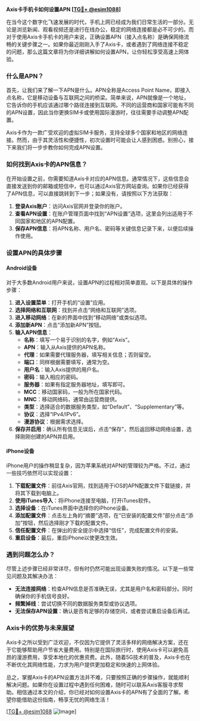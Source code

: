 **Axis卡手机卡如何设置APN [[TG💪+ @esim1088](https://t.me/s/esim1088)]**

在当今这个数字化飞速发展的时代，手机上网已经成为我们日常生活的一部分。无论是浏览新闻、观看视频还是进行在线办公，稳定的网络连接都是必不可少的。而对于使用Axis卡手机卡的用户来说，正确设置APN（接入点名称）是确保网络流畅的关键步骤之一。如果你最近刚刚入手了Axis卡，或者遇到了网络连接不稳定的问题，那么这篇文章将为你详细讲解如何设置APN，让你轻松享受高速上网体验。

### 什么是APN？

首先，让我们来了解一下APN是什么。APN全称是Access Point Name，即接入点名称，它是移动设备与互联网之间的桥梁。简单来说，APN就像是一个地址，它告诉你的手机应该通过哪个路径连接到互联网。不同的运营商和国家可能有不同的APN设置，因此当你更换SIM卡或使用国际漫游时，往往需要手动调整APN配置。

Axis卡作为一款广受欢迎的虚拟SIM卡服务，支持全球多个国家和地区的网络连接。然而，由于其灵活性和便捷性，初次设置时可能会让人感到困惑。别担心，接下来我们将一步步教你如何完成APN设置。

### 如何找到Axis卡的APN信息？

在开始设置之前，你需要知道Axis卡对应的APN信息。通常情况下，这些信息会直接发送到你的邮箱或短信中，也可以通过Axis官方网站查询。如果你已经获得了APN信息，可以直接跳转到下一步；如果没有，请按照以下方法获取：

1. **登录Axis账户**：访问Axis官网并登录你的账户。
2. **查看APN设置**：在账户管理页面中找到“APN设置”选项，这里会列出适用于不同国家和地区的APN配置。
3. **保存APN信息**：将APN名称、用户名、密码等关键信息记录下来，以便后续操作使用。

### 设置APN的具体步骤

#### Android设备

对于大多数Android用户来说，设置APN的过程相对简单直观。以下是具体的操作步骤：

1. **进入设置菜单**：打开手机的“设置”应用。
2. **选择网络和互联网**：找到并点击“网络和互联网”选项。
3. **进入移动网络**：在新的界面中找到“移动网络”或类似选项。
4. **添加新APN**：点击“添加新APN”按钮。
5. **输入APN信息**：
   - **名称**：填写一个易于识别的名字，例如“Axis”。
   - **APN**：输入从Axis提供的APN名称。
   - **代理**：如果需要代理服务器，填写相关信息；否则留空。
   - **端口**：同样根据需要填写，通常为空。
   - **用户名**：输入Axis提供的用户名。
   - **密码**：输入相应的密码。
   - **服务器**：如果有指定服务器地址，填写即可。
   - **MCC**：移动国家码，一般为所在国家代码。
   - **MNC**：移动网络码，通常由运营商提供。
   - **类型**：选择适合的数据服务类型，如“Default”、“Supplementary”等。
   - **协议**：选择“IPv4/IPv6”。
   - **漫游协议**：根据需求选择。
6. **保存并启用**：确认所有信息无误后，点击“保存”，然后返回移动网络设置，选择刚刚创建的APN并启用。

#### iPhone设备

iPhone用户的操作稍显复杂，因为苹果系统对APN的管理较为严格。不过，通过一些技巧依然可以实现设置：

1. **下载配置文件**：前往Axis官网，找到适用于iOS的APN配置文件下载链接，并将其下载到电脑上。
2. **使用iTunes导入**：将iPhone连接至电脑，打开iTunes软件。
3. **选择设备**：在iTunes界面中选择你的iPhone设备。
4. **添加配置文件**：点击左上角的“摘要”选项，在“已安装的配置文件”部分点击“添加”按钮，然后选择刚才下载的配置文件。
5. **信任配置文件**：在弹出的安全提示中选择“信任”，完成配置文件的安装。
6. **重启设备**：最后，重启iPhone以使更改生效。

### 遇到问题怎么办？

尽管上述步骤已经非常详尽，但有时仍然可能出现设置失败的情况。以下是一些常见问题及其解决办法：

- **无法连接网络**：检查APN信息是否准确无误，尤其是用户名和密码部分。同时确保你的手机信号良好。
- **频繁掉线**：尝试切换不同的数据服务类型或协议选项。
- **无法保存APN设置**：确认是否有足够的存储空间，或者尝试重启设备后再试。

### Axis卡的优势与未来展望

Axis卡之所以受到广泛欢迎，不仅因为它提供了灵活多样的网络解决方案，还在于它能够帮助用户节省大量费用。特别是在国际旅行时，使用Axis卡可以避免高昂的漫游费用，享受本地化的优惠资费。此外，随着5G技术的普及，Axis卡也在不断优化其网络性能，力求为用户提供更加稳定和快速的上网体验。

总之，掌握Axis卡的APN设置方法并不难，只要按照正确的步骤操作，就能顺利解决问题。如果你在设置过程中遇到任何困难，随时可以联系Axis客服寻求帮助。相信通过本文的介绍，你已经对如何设置Axis卡的APN有了全面的了解。希望你能借助这份指南，畅享无忧的网络生活！

[[TG💪+ @esim1088](https://t.me/s/esim1088) ![Image](https://i.postimg.cc/4NQfJmqS/Snipaste-2025-05-13-00-14-12.png)]